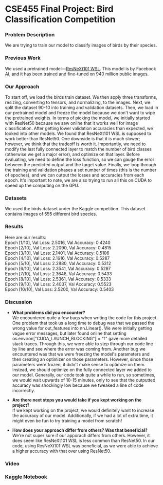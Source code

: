 # CSE455 Final Project: Bird Classification Competition

### Problem Description 
We are trying to train our model to classify images of birds by their species.  

 ### Previous Work  
We used a pretrained model—[ResNeXt101 WSL](https://pytorch.org/hub/facebookresearch_WSL-Images_resnext/). This model is by Facebook AI, and it has been trained and fine-tuned on 940 million public images.   

### Our Approach  
To start off, we load the birds train dataset. We then apply three transforms, resizing, converting to tensors, and normalizing, to the images. Next, we split the dataset 90-10 into training and validation datasets. Then, we load in our pretrained model and freeze the model because we don't want to wipe the pretrained weights. In terms of picking the model, we initially started with ResNet50 because we saw online that it works well for image classification. After getting lower validation accuracies than expected, we looked into other models. We found that ResNeXt101 WSL is supposed to work better than ResNet50. One downside is that it is much slower; however, we think that the tradeoff is worth it. Importantly, we need to modify the last fully connected layer to match the number of bird classes (otherwise we get a major error), and optimize on that layer. Before evaluating, we need to define the loss function, so we can gauge the error between the predicted output and the target value. Finally, we loop through the training and validation phases a set number of times (this is the number of epoches), and we can output the losses and accuracies from each epoch. It's important to note, we are also trying to run all this on CUDA to speed up the computing on the GPU. 

### Datasets  
We used the birds dataset under the Kaggle competition. This dataset contains images of 555 different bird species. 

### Results
Here are our results:    
Epoch \[1/10], Val Loss: 2.5016, Val Accuracy: 0.4240  
Epoch \[2/10], Val Loss: 2.2090, Val Accuracy: 0.4815  
Epoch \[3/10], Val Loss: 2.1401, Val Accuracy: 0.5106  
Epoch \[4/10], Val Loss: 2.1616, Val Accuracy: 0.5287  
Epoch \[5/10], Val Loss: 2.2880, Val Accuracy: 0.5312  
Epoch \[6/10], Val Loss: 2.3541, Val Accuracy: 0.5297  
Epoch \[7/10], Val Loss: 2.3648, Val Accuracy: 0.5433  
Epoch \[8/10], Val Loss: 2.5361, Val Accuracy: 0.5333  
Epoch \[9/10], Val Loss: 2.4037, Val Accuracy: 0.5523  
Epoch \[10/10], Val Loss: 2.5200, Val Accuracy: 0.5403  

### Discussion

* **What problems did you encounter?**  
We encountered quite a few bugs when writing the code for this project. One problem that took us a long time to debug was that we passed the wrong  value for out_features into nn.Linear(). We were initially getting vague error messages, but later found online that setting os.environ\["CUDA_LAUNCH_BLOCKING"] = "1" gave more detailed stack traces. Through this, we were able to step through our code line by line and see where the error was coming from. Another bug we encountered was that we were freezing the model's parameters and then creating an optimizer on those parameters. However, since those parameters were frozen, it didn't make sense to optimize on them. Instead, we should optimize on the fully connected layer we added to our model. Generally, our code took quite a while to run, so sometimes, we would wait upwards of 10-15 minutes, only to see that the outputted accuracy was shockingly low because we tweaked a line of code incorrectly. 

* **Are there next steps you would take if you kept working on the project?**  
If we kept working on the project, we would definitely want to increase the accuracy of our model. Additionally, if we had a lot of extra time, it might even be fun to try training a model from scratch!

* **How does your approach differ from others? Was that beneficial?**  
We're not super sure if our apporach differs from others. However, it does seem like ResNeXt101 WSL is less common than ResNet50. In our code, using ResNeXt101 WSL was beneficial, as we were able to achieve a higher accuracy with that over using ResNet50.

### Video

### Kaggle Notebook
